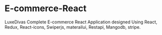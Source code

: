 # E-commerce-React
LuxeDivas 
Complete E-commerce React Application designed Using React, Redux, React-icons, Swiperjs, materailui, Restapi, Mangodb, stripe. 


